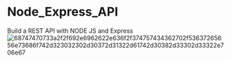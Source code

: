 # Node_Express_API
 Build a REST API with NODE JS and Express
![68747470733a2f2f692e6962622e636f2f374757434362702f53637265656e73686f742d323032302d30372d31322d61742d30382d33302d33322e706e67](https://github.com/Shubham-Sharma1995/Node_Express_API/assets/112168652/fe0d9c89-37e9-4ffa-a88d-80f78858c921)

